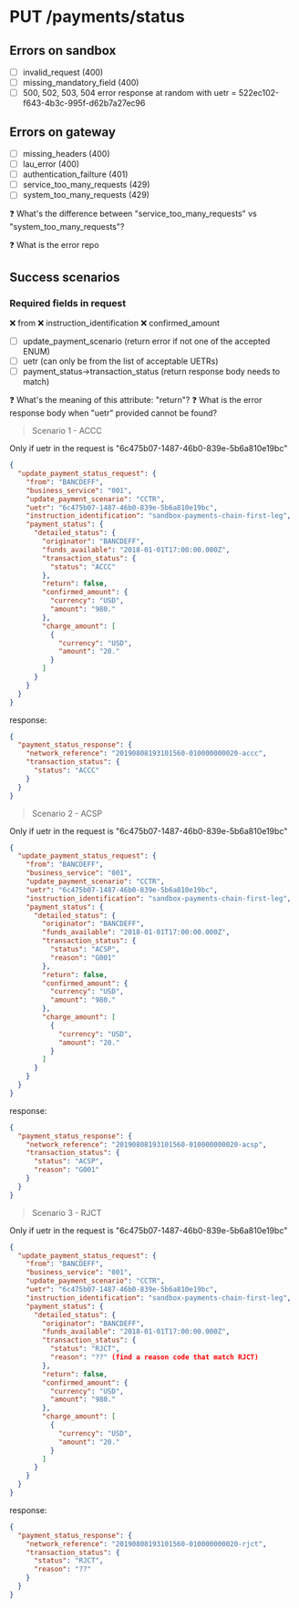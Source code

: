 # PUT /payments/status

## Errors on sandbox
- [ ] invalid_request (400)
- [ ] missing_mandatory_field (400)
- [ ] 500, 502, 503, 504 error response at random with uetr =  522ec102-f643-4b3c-995f-d62b7a27ec96

## Errors on gateway
- [ ] missing_headers (400)
- [ ] lau_error (400)
- [ ] authentication_failture (401)
- [ ] service_too_many_requests (429)
- [ ] system_too_many_requests (429)

:question: What's the difference between "service_too_many_requests" vs "system_too_many_requests"?

:question: What is the error repo

## Success scenarios

### Required fields in request

:x: from
:x: instruction_identification
:x: confirmed_amount
- [ ] update_payment_scenario (return error if not one of the accepted ENUM)
- [ ] uetr (can only be from the list of acceptable UETRs)
- [ ] payment_status->transaction_status (return response body needs to match)

:question: What's the meaning of this attribute: "return"?
:question: What is the error response body when "uetr" provided cannot be found?

> Scenario 1 - ACCC

Only if uetr in the request is "6c475b07-1487-46b0-839e-5b6a810e19bc"

```json
{
  "update_payment_status_request": {
    "from": "BANCDEFF",
    "business_service": "001",
    "update_payment_scenario": "CCTR",
    "uetr": "6c475b07-1487-46b0-839e-5b6a810e19bc",
    "instruction_identification": "sandbox-payments-chain-first-leg",
    "payment_status": {
      "detailed_status": {
        "originator": "BANCDEFF",
        "funds_available": "2018-01-01T17:00:00.000Z",
        "transaction_status": {
          "status": "ACCC"
        },
        "return": false,
        "confirmed_amount": {
          "currency": "USD",
          "amount": "980."
        },
        "charge_amount": [
          {
            "currency": "USD",
            "amount": "20."
          }
        ]
      }
    }
  }
}
```

response:

```json
{
  "payment_status_response": {
    "network_reference": "20190808193101560-010000000020-accc",
    "transaction_status": {
      "status": "ACCC"
    }
  }
}
```

> Scenario 2 - ACSP

Only if uetr in the request is "6c475b07-1487-46b0-839e-5b6a810e19bc"

```json
{
  "update_payment_status_request": {
    "from": "BANCDEFF",
    "business_service": "001",
    "update_payment_scenario": "CCTR",
    "uetr": "6c475b07-1487-46b0-839e-5b6a810e19bc",
    "instruction_identification": "sandbox-payments-chain-first-leg",
    "payment_status": {
      "detailed_status": {
        "originator": "BANCDEFF",
        "funds_available": "2018-01-01T17:00:00.000Z",
        "transaction_status": {
          "status": "ACSP",
          "reason": "G001"
        },
        "return": false,
        "confirmed_amount": {
          "currency": "USD",
          "amount": "980."
        },
        "charge_amount": [
          {
            "currency": "USD",
            "amount": "20."
          }
        ]
      }
    }
  }
}
```

response:

```json
{
  "payment_status_response": {
    "network_reference": "20190808193101560-010000000020-acsp",
    "transaction_status": {
      "status": "ACSP",
      "reason": "G001"
    }
  }
}
```

> Scenario 3 - RJCT

Only if uetr in the request is "6c475b07-1487-46b0-839e-5b6a810e19bc"

```json
{
  "update_payment_status_request": {
    "from": "BANCDEFF",
    "business_service": "001",
    "update_payment_scenario": "CCTR",
    "uetr": "6c475b07-1487-46b0-839e-5b6a810e19bc",
    "instruction_identification": "sandbox-payments-chain-first-leg",
    "payment_status": {
      "detailed_status": {
        "originator": "BANCDEFF",
        "funds_available": "2018-01-01T17:00:00.000Z",
        "transaction_status": {
          "status": "RJCT",
          "reason": "??" (find a reason code that match RJCT)
        },
        "return": false,
        "confirmed_amount": {
          "currency": "USD",
          "amount": "980."
        },
        "charge_amount": [
          {
            "currency": "USD",
            "amount": "20."
          }
        ]
      }
    }
  }
}
```

response:

```json
{
  "payment_status_response": {
    "network_reference": "20190808193101560-010000000020-rjct",
    "transaction_status": {
      "status": "RJCT",
      "reason": "??"
    }
  }
}
```
